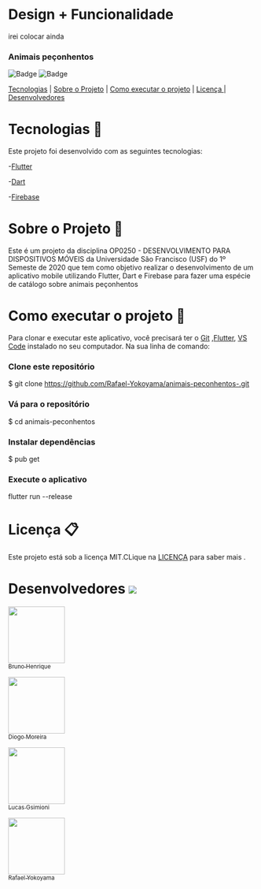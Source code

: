  # Design + Funcionalidade
 
 irei colocar ainda 
 
  
### Animais peçonhentos
 ![Badge](https://img.shields.io/static/v1?label=dart&message=96.1%&color=blue&style=flat&logo=) 
   ![Badge](https://img.shields.io/static/v1?label=license&message=MIT&color=green&style=flat&logo=)  
   
   
  [Tecnologias](https://github.com/Rafael-Yokoyama/animais-peconhentos-#tecnologias-rocket)  |   [ Sobre o Projeto](https://github.com/Rafael-Yokoyama/animais-peconhentos-#sobre-o-projeto-snake) |  [Como executar o projeto](https://github.com/Rafael-Yokoyama/animais-peconhentos-#como-executar-o-projeto--iphone ) | [Licença ](github.com/Rafael-Yokoyama/animais-peconhentos-#licença-clipboard) | [Desenvolvedores](https://github.com/Rafael-Yokoyama/animais-peconhentos-#desenvolvedores-)
  

   
     


 #  Tecnologias :rocket:  


Este projeto foi desenvolvido com as seguintes tecnologias:


-[Flutter](https://flutter.dev/?gclid=Cj0KCQjww_f2BRC-ARIsAP3zarEE3bqE6AWxyHKFhCNJTBwh89Q_ktFTvn-S0uAw324qo0gzXY0VfTUaAluTEALw_wcB&gclsrc=aw.ds)

-[Dart](https://dart.dev/get-dart)

-[Firebase](https://firebase.google.com/?hl=pt-br&gclid=Cj0KCQjww_f2BRC-ARIsAP3zarH1Tnkx56mu5chFmu5FKGdHJ3FVQUSi28ztPw6j-lFJGBUNDLK3yAMaArUuEALw_wcB)


# Sobre o Projeto :snake:
Este é um projeto da disciplina OP0250 - DESENVOLVIMENTO PARA DISPOSITIVOS MÓVEIS da Universidade São Francisco (USF) do 1º Semeste de 2020 que tem como  objetivo realizar o desenvolvimento de um aplicativo mobile utilizando Flutter, Dart e Firebase para fazer uma espécie de catálogo sobre animais peçonhentos



# Como executar o projeto  :iphone:
Para clonar e executar este aplicativo, você precisará ter o  [Git](https://git-scm.com/) ,[Flutter](https://flutter.dev/?gclid=Cj0KCQjww_f2BRC-ARIsAP3zarEE3bqE6AWxyHKFhCNJTBwh89Q_ktFTvn-S0uAw324qo0gzXY0VfTUaAluTEALw_wcB&gclsrc=aw.ds), [VS Code](https://code.visualstudio.com/) instalado no seu computador. Na sua linha de comando:

### Clone este repositório
$ git clone https://github.com/Rafael-Yokoyama/animais-peconhentos-.git                                                                                           

### Vá para o repositório 
$ cd animais-peconhentos

### Instalar dependências
 $ pub get

###  Execute o aplicativo 
flutter run --release  







# Licença :clipboard:

Este projeto está sob a licença MIT.CLique na [LICENÇA](https://github.com/Rafael-Yokoyama/animais-peconhentos-/blob/master/LICENSE) para saber mais .


# Desenvolvedores ![](https://github.githubassets.com/images/icons/emoji/octocat.png) 




 
[<img src="https://avatars2.githubusercontent.com/u/31247944?s=400&v=4" width=115 > <br> <sub> Bruno Henrique  </sub>](https://github.com/techeira) 

[<img src="https://avatars3.githubusercontent.com/u/60005436?s=400&v=4" width=115 > <br> <sub> Diogo Moreira </sub>](https://github.com/DiogoMoreira01)

[<img src="https://avatars0.githubusercontent.com/u/43430268?s=400&v=4"  width=115 > <br> <sub> Lucas Gsimioni </sub>](https://github.com/LucasGsimioni)  

[<img src="https://avatars0.githubusercontent.com/u/60978293?s=460&u=0db04c04e1f0270a31e1e06e878aa156bf50154f&v=4" width=115 > <br> <sub> Rafael Yokoyama </sub>](https://github.com/Rafael-Yokoyama)   










